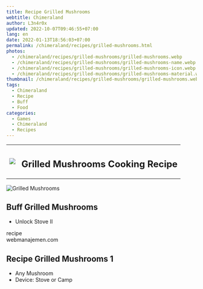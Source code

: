 ```yaml
---
title: Recipe Grilled Mushrooms
webtitle: Chimeraland
author: L3n4r0x
updated: 2022-10-07T09:46:55+07:00
lang: en
date: 2022-01-13T18:56:03+07:00
permalink: /chimeraland/recipes/grilled-mushrooms.html
photos:
  - /chimeraland/recipes/grilled-mushrooms/grilled-mushrooms.webp
  - /chimeraland/recipes/grilled-mushrooms/grilled-mushrooms-name.webp
  - /chimeraland/recipes/grilled-mushrooms/grilled-mushrooms-icon.webp
  - /chimeraland/recipes/grilled-mushrooms/grilled-mushrooms-material.webp
thumbnail: /chimeraland/recipes/grilled-mushrooms/grilled-mushrooms.webp
tags:
  - Chimeraland
  - Recipe
  - Buff
  - Food
categories:
  - Games
  - Chimeraland
  - Recipes
---
```


<section id="bootstrap-wrapper">
  <link
    rel="stylesheet"
    href="https://cdn.statically.io/gh/dimaslanjaka/Web-Manajemen/40ac3225/css/bootstrap-4.5-wrapper.css"
  />
  <div class="row mb-2">
    <div class="col-md-12 mb-2">
      <table class="table" id="post-info">
        <tbody>
          <tr>
            <td>
              <img
                class="d-inline-block me-2"
                src="/chimeraland/recipes/grilled-mushrooms/grilled-mushrooms-icon.webp"
                width="auto"
                height="auto"
              />
            </td>
            <td><h1 class="fs-5">Grilled Mushrooms Cooking Recipe</h1></td>
          </tr>
        </tbody>
      </table>
    </div>
  </div>
  <div class="card mb-2">
    <div class="row g-0">
      <div class="col-sm-4 position-relative mb-2">
        <img
          src="/chimeraland/recipes/grilled-mushrooms/grilled-mushrooms-material.webp"
          class="card-img fit-cover w-100 h-100"
          alt="Grilled Mushrooms"
          data-fancybox="true"
        />
      </div>
      <div class="col-sm-8 mb-2">
        <div class="card-body">
          <h2 class="card-title fs-5">Buff Grilled Mushrooms</h2>
          <div class="card-text">
            <ul>
              <li>Unlock Stove II</li>
            </ul>
          </div>
          <span class="badge rounded-pill bg-dark text-white">recipe</span>
        </div>
        <div class="card-footer text-end text-muted">webmanajemen.com</div>
      </div>
    </div>
  </div>
  <div class="row mb-2">
    <div class="col-12 col-lg-6 recipe-item mb-2">
      <div class="card">
        <div class="card-body">
          <h2 class="card-title fs-5">Recipe Grilled Mushrooms 1</h2>
          <div class="card-text">
            <ul>
              <li>Any Mushroom</li>
              <li>Device: Stove or Camp</li>
            </ul>
          </div>
        </div>
      </div>
    </div>
  </div>
</section>